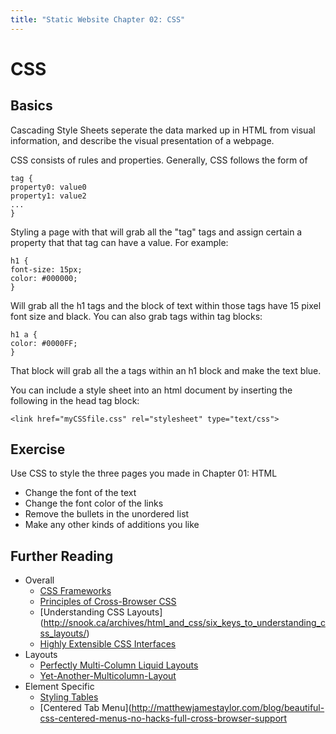 ```yaml
--- 
title: "Static Website Chapter 02: CSS"
---
```


CSS
===

Basics
------

Cascading Style Sheets seperate the data marked up in HTML from visual information, and describe the visual presentation of a webpage.

CSS consists of rules and properties. Generally, CSS follows the form of

    tag {
    property0: value0
    property1: value2
    ...
    }

Styling a page with that will grab all the "tag" tags and assign certain a property that that tag can have a value. For example:

    h1 {
    font-size: 15px;
    color: #000000;
    }

Will grab all the h1 tags and the block of text within those tags have 15 pixel font size and black. You can also grab tags within tag blocks:

    h1 a {
    color: #0000FF;
    }

That block will grab all the a tags within an h1 block and make the text blue. 

You can include a style sheet into an html document by inserting the following in the head tag block:

    <link href="myCSSfile.css" rel="stylesheet" type="text/css"> 

Exercise
--------

Use CSS to style the three pages you made in Chapter 01: HTML

+ Change the font of the text
+ Change the font color of the links
+ Remove the bullets in the unordered list
+ Make any other kinds of additions you like

Further Reading
---------------

+ Overall
  + [CSS Frameworks](http://www.smashingmagazine.com/2007/09/21/css-frameworks-css-reset-design-from-scratch/)
  + [Principles of Cross-Browser CSS](http://www.smashingmagazine.com/2010/06/07/the-principles-of-cross-browser-css-coding/)
  + [Understanding CSS Layouts] (http://snook.ca/archives/html_and_css/six_keys_to_understanding_css_layouts/)
  + [Highly Extensible CSS Interfaces](http://cameronmoll.com/archives/2008/02/the_highly_extensible_css_interface_the_series/)
+ Layouts 
  + [Perfectly Multi-Column Liquid Layouts](http://matthewjamestaylor.com/blog/perfect-multi-column-liquid-layouts)
  + [Yet-Another-Multicolumn-Layout](http://www.yaml.de/en/home.html)
+ Element Specific
  + [Styling Tables](http://www.smashingmagazine.com/2008/08/13/top-10-css-table-designs/)
  + [Centered Tab Menu](http://matthewjamestaylor.com/blog/beautiful-css-centered-menus-no-hacks-full-cross-browser-support
